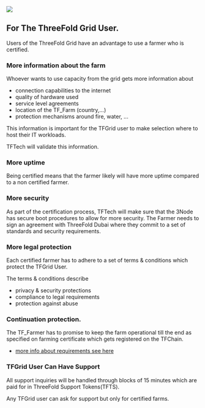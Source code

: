 ![](img/grid_banner.jpg)

## For The ThreeFold Grid User.

Users of the ThreeFold Grid have an advantage to use a farmer who is certified.

### More information about the farm

Whoever wants to use capacity from the grid gets more information about

- connection capabilities to the internet
- quality of hardware used
- service level agreements
- location of the TF_Farm (country,...)
- protection mechanisms around fire, water, ...

This information is important for the TFGrid user to make selection where to host their IT workloads.

TFTech will validate this information.

### More uptime

Being certified means that the farmer likely will have more uptime compared to a non certified farmer.

### More security

As part of the certification process, TFTech will make sure that the 3Node has secure boot procedures to allow for more security. The Farmer needs to sign an agreement with ThreeFold Dubai where they commit to a set of standards and security requirements.

### More legal protection

Each certified farmer has to adhere to a set of terms & conditions which protect the TFGrid User.

The terms & conditions describe

- privacy & security protections
- compliance to legal requirements
- protection against abuse

### Continuation protection.

The TF_Farmer has to promise to keep the farm operational till the end as specified on farming certificate which gets registered on the TFChain.

- [more info about requirements see here](farming_certified_requirements)

### TFGrid User Can Have Support

All support inquiries will be handled through blocks of 15 minutes which are paid for in ThreeFold Support Tokens(TFTS).

Any TFGrid user can ask for support but only for certified farms.

<!-- [Learn more about the TFTS which is the dedicated token to be used to deliver support](tftech:tfts). -->

